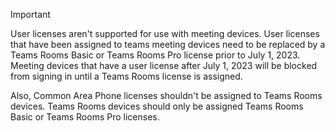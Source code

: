 > [!IMPORTANT]
> User licenses aren't supported for use with meeting devices. User licenses that have been assigned to teams meeting devices need to be replaced by a Teams Rooms Basic or Teams Rooms Pro license prior to July 1, 2023. Meeting devices that have a user license after July 1, 2023 will be blocked from signing in until a Teams Rooms license is assigned.
>
> Also, Common Area Phone licenses shouldn't be assigned to Teams Rooms devices. Teams Rooms devices should only be assigned Teams Rooms Basic or Teams Rooms Pro licenses.
